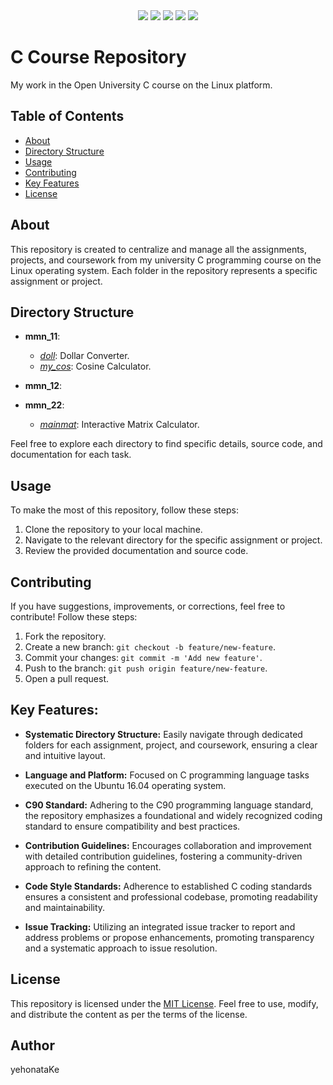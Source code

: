 
<div align="center">
  <img src="https://img.shields.io/badge/language-C-blue.svg?logo=c">
  <img src="https://img.shields.io/badge/platform-macOS-blue.svg?logo=macos">
  <img src="https://img.shields.io/badge/platform-Linux-orange.svg?logo=linux"> 
  <img src="https://img.shields.io/badge/platform-Ubuntu-%23E95420.svg?logo=ubuntu">
  <img src="https://custom-icon-badges.demolab.com/github/license/denvercoder1/custom-icon-badges?logo=law">
</div>

# C Course Repository


My work in the Open University C course on the Linux platform.


## Table of Contents

- [About](#about)
- [Directory Structure](#directory-structure)
- [Usage](#usage)
- [Contributing](#contributing)
- [Key Features](#key-features)
- [License](#license)

## About

This repository is created to centralize and manage all the assignments, projects, and coursework from my university C programming course on the Linux operating system. Each folder in the repository represents a specific assignment or project.

## Directory Structure

- **mmn_11**:
    - [*doll*](https://github.com/yehonatanke/OpenU-C-Programming/tree/main/mmn_11/doll): Dollar Converter.
    - [*my_cos*](https://github.com/yehonatanke/OpenU-C-Programming/tree/main/mmn_11/my_cos): Cosine Calculator.

- **mmn_12**:

- **mmn_22**:
    - [*mainmat*](https://github.com/yehonatanke/OpenU-C-Programming/tree/main/mmn_22): Interactive Matrix Calculator.

Feel free to explore each directory to find specific details, source code, and documentation for each task.

## Usage

To make the most of this repository, follow these steps:

1. Clone the repository to your local machine.
2. Navigate to the relevant directory for the specific assignment or project.
3. Review the provided documentation and source code.

## Contributing

If you have suggestions, improvements, or corrections, feel free to contribute! Follow these steps:

1. Fork the repository.
2. Create a new branch: `git checkout -b feature/new-feature`.
3. Commit your changes: `git commit -m 'Add new feature'`.
4. Push to the branch: `git push origin feature/new-feature`.
5. Open a pull request.


## Key Features:

- **Systematic Directory Structure:** Easily navigate through dedicated folders for each assignment, project, and coursework, ensuring a clear and intuitive layout.

- **Language and Platform:** Focused on C programming language tasks executed on the Ubuntu 16.04 operating system.

- **C90 Standard:** Adhering to the C90 programming language standard, the repository emphasizes a foundational and widely recognized coding standard to ensure compatibility and best practices.

- **Contribution Guidelines:** Encourages collaboration and improvement with detailed contribution guidelines, fostering a community-driven approach to refining the content.

- **Code Style Standards:** Adherence to established C coding standards ensures a consistent and professional codebase, promoting readability and maintainability.

- **Issue Tracking:** Utilizing an integrated issue tracker to report and address problems or propose enhancements, promoting transparency and a systematic approach to issue resolution.

## License

This repository is licensed under the [MIT License](https://github.com/yehonatanke/OpenU-C-Programming/blob/main/LICENSE).
Feel free to use, modify, and distribute the content as per the terms of the license.

## Author

yehonataKe
